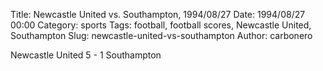 Title: Newcastle United vs. Southampton, 1994/08/27
Date: 1994/08/27 00:00
Category: sports
Tags: football, football scores, Newcastle United, Southampton
Slug: newcastle-united-vs-southampton
Author: carbonero


Newcastle United 5 - 1 Southampton
